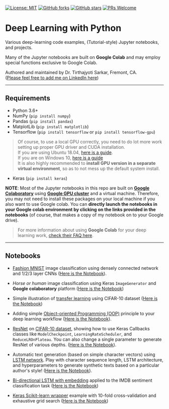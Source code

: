 [![License: MIT](https://img.shields.io/badge/License-MIT-yellow.svg)](https://opensource.org/licenses/MIT)
[![GitHub forks](https://img.shields.io/github/forks/tirthajyoti/Deep-Learning-with-Python.svg)](https://github.com/tirthajyoti/Deep-Learning-with-Python/network)
[![GitHub stars](https://img.shields.io/github/stars/tirthajyoti/Deep-Learning-with-Python.svg)](https://github.com/tirthajyoti/Deep-Learning-with-Python/stargazers)
[![PRs Welcome](https://img.shields.io/badge/PRs-welcome-brightgreen.svg)](https://github.com/tirthajyoti/Deep-Learning-with-Python/pulls)

# Deep Learning with Python
Various deep-learning code examples, (Tutorial-style) Jupyter notebooks, and projects.

Many of the Jupyter notebooks are built on **Google Colab** and may employ special functions exclusive to Google Colab.

Authored and maintained by Dr. Tirthajyoti Sarkar, Fremont, CA. 
<br>([Please feel free to add me on LinkedIn here](https://www.linkedin.com/in/tirthajyoti-sarkar-2127aa7))

---

## Requirements
* Python 3.6+
* NumPy (`pip install numpy`)
* Pandas (`pip install pandas`)
* MatplotLib (`pip install matplotlib`)
* Tensorflow (`pip install tensorflow` or `pip install tensorflow-gpu`)
> Of course, to use a local GPU correctly, you need to do lot more work setting up proper GPU driver and CUDA installation. <br>
> If you are using Ubuntu 18.04, [here is a guide](https://mc.ai/tensorflow-gpu-installation-on-ubuntu-18-04/). <br>
> If you are on Windows 10, [here is a guide](https://towardsdatascience.com/installing-tensorflow-with-cuda-cudnn-and-gpu-support-on-windows-10-60693e46e781) <br>
> It is also highly recommended to **install GPU version in a separate virtual environment**, so as to not mess up the default system install.
* Keras (`pip install keras`)

**NOTE**: Most of the Jupyter notebooks in this repo are built on **[Google Colaboratory](https://colab.research.google.com/)** using **[Google GPU cluster](https://cloud.google.com/gpu/)** and a virtual machine. Therefore, you may not need to install these packages on your local machine if you also want to use Google colab. You can **directly launch the notebooks in your Google colab environment by clicking on the links provided in the notebooks** (of course, that makes a copy of my notebook on to your Google drive).

> For more information about using **Google Colab** for your deep learning work, [check their FAQ here](https://research.google.com/colaboratory/faq.html).
---
## Notebooks

* [Fashion MNIST](https://github.com/zalandoresearch/fashion-mnist) image classification using densely connected network and 1/2/3 layer CNNs ([Here is the Notebook](https://github.com/tirthajyoti/Computer_vision/blob/master/Notebooks/Fashion_MNIST_using_CNN.ipynb)).

* _Horse or human_ image classification using Keras `ImageGenerator` and **Google colaboratory** platform ([Here is the Notebook](https://github.com/tirthajyoti/Computer_vision/blob/master/Notebooks/Horse_or_Human_with_ImageGenerator.ipynb))

* Simple illustration of [transfer learning](https://machinelearningmastery.com/transfer-learning-for-deep-learning/) using CIFAR-10 dataset ([Here is the Notebook](https://github.com/tirthajyoti/Deep-learning-with-Python/blob/master/Notebooks/Transfer_learning_CIFAR.ipynb))

* Adding simple [Object-oriented Programming (OOP)](https://realpython.com/python3-object-oriented-programming/) principle to your deep learning workflow ([Here is the Notebook](https://github.com/tirthajyoti/Computer_vision/blob/master/Notebooks/OOP_principle_deep_learning.ipynb)).

* [ResNet](https://medium.com/@14prakash/understanding-and-implementing-architectures-of-resnet-and-resnext-for-state-of-the-art-image-cf51669e1624) on [CIFAR-10 dataset](https://www.cs.toronto.edu/~kriz/cifar.html), showing how to use Keras Callbacks classes like `ModelCheckpoint`, `LearningRateScheduler`, and `ReduceLROnPlateau`. You can also change a single parameter to generate ResNet of various depths. ([Here is the Notebook](https://github.com/tirthajyoti/Deep-learning-with-Python/blob/master/Notebooks/ResNet-on-CIFAR10.ipynb)).

* Automatic text generation (based on simple character vectors) using [LSTM network](https://colah.github.io/posts/2015-08-Understanding-LSTMs/). Play with character sequence length, LSTM architecture, and hyperparameters to generate synthetic texts based on a particular author's style! ([Here is the Notebook](https://github.com/tirthajyoti/Deep-learning-with-Python/blob/master/Notebooks/LSTM_text_gen_Dickens.ipynb)).

* [Bi-directional LSTM with embedding](https://machinelearningmastery.com/develop-bidirectional-lstm-sequence-classification-python-keras/) applied to the IMDB sentiment classification task ([Here is the Notebook](https://github.com/tirthajyoti/Deep-learning-with-Python/blob/master/Notebooks/LSTM_bidirectional_IMDB_data.ipynb))

* [Keras Scikit-learn wrapper](https://keras.io/scikit-learn-api/) example with 10-fold cross-validation and exhaustive grid search ([Here is the Notebook](https://github.com/tirthajyoti/Deep-learning-with-Python/blob/master/Notebooks/Keras_Scikit_Learn_wrapper.ipynb))
